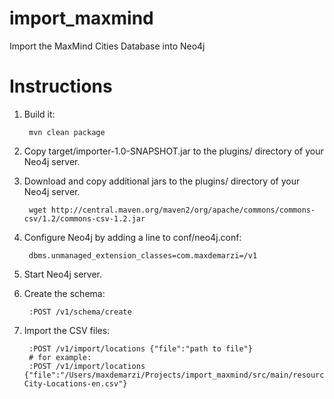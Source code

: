 # import_maxmind

Import the MaxMind Cities Database into Neo4j

# Instructions

1. Build it:

        mvn clean package

2. Copy target/importer-1.0-SNAPSHOT.jar to the plugins/ directory of your Neo4j server.

3. Download and copy additional jars to the plugins/ directory of your Neo4j server.
        
        wget http://central.maven.org/maven2/org/apache/commons/commons-csv/1.2/commons-csv-1.2.jar

4. Configure Neo4j by adding a line to conf/neo4j.conf:

        dbms.unmanaged_extension_classes=com.maxdemarzi=/v1

5. Start Neo4j server.


6. Create the schema:

        :POST /v1/schema/create

7. Import the CSV files:

        :POST /v1/import/locations {"file":"path to file"}
        # for example:
        :POST /v1/import/locations {"file":"/Users/maxdemarzi/Projects/import_maxmind/src/main/resources/data/GeoLite2-City-Locations-en.csv"}
        